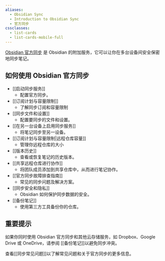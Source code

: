 ```yaml
---
aliases:
  - Obsidian Sync
  - Introduction to Obsidian Sync
  - 官方同步
cssclasses:
  - list-cards
  - list-cards-mobile-full
---
```


[Obsidian 官方同步](https://obsidian.md/sync) 是 Obsidian 的附加服务，它可以让你在多台设备间安全保密地同步笔记。

## 如何使用 Obsidian 官方同步

- [[启动同步服务]]
	- 配置官方同步。
- [[订阅计划与容量限制]]
	- 了解同步订阅和容量限制
- [[同步文件和设置]]
	- 配置要同步的文件和设置。
- [[在另一台设备上启用同步服务]]
	- 将笔记同步至另一设备。
- [[订阅计划与容量限制|远程仓库容量]]
	- 管理你远程仓库的大小
- [[版本历史]]
	- 查看或恢复笔记的历史版本。
- [[共享远程仓库进行协作]]
	- 将团队成员添加到共享仓库中，从而进行笔记协作。
- [[官方同步故障排查指南]]
	- 常见的同步问题及解决方案。
- [[同步安全和隐私]]
	- Obsidian 如何保护同步数据的安全。
- [[备份笔记]]
	- 使用第三方工具备份你的仓库。

## 重要提示

如果你同时使用 Obsidian 官方同步和其他云存储服务，如 Dropbox、Google Drive 或 OneDrive，请参阅 [[备份笔记]]以避免同步冲突。

查看[[同步常见问题]]以了解常见问题和关于官方同步的更多信息。